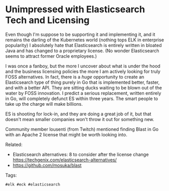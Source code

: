 # Unimpressed with Elasticsearch Tech and Licensing

Even though I'm suppose to be supporting it and implementing it, and it
remains the darling of the Kubernetes world (nothing tops ELK in
enterprise popularity) I absolutely hate that Elasticsearch is entirely
written in bloated Java and has changed to a proprietary license. (No
wonder Elasticsearch seems to attract former Oracle employees.)

I was once a fanboy, but the more I uncover about what is under the hood
and the business licensing policies the more I am actively looking for
truly FOSS alternatives. In fact, there is a *huge* opportunity to
create an Elasticsearch type of thing purely in Go that is implemented
better, faster, and with a better API. They are sitting ducks waiting to
be blown out of the water by FOSS innovation. I predict a serious
replacement, written entirely in Go, will completely defunct ES within
three years. The smart people to take up the charge will make billions.

ES is shooting for lock-in, and they are doing a great job of it, but
that doesn't mean smaller companies won't throw it out for something
new.

Community member lousenti (from Twitch) mentioned finding Blast in Go
with an Apache 2 license that might be worth looking into.

Related:

* Elasticsearch alternatives: 8 to consider after the license change  
  <https://techgenix.com/elasticsearch-alternatives/>
* <https://github.com/mosuka/blast>

Tags:

    #elk #eck #elasticsearch
